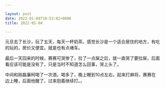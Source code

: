 ```yaml
---

layout: post
date: 2022-01-04T10:53:02+0800
title: 2022-01-04

---
```


元旦去了长沙，玩了五天，每天一杯奶茶。感觉长沙是一个适合居住的地方，有吃的玩的，房价又便宜。就是也有点堵车。

最后一天回来的时候，赛赛可哭惨了，拉了一点屎之后，就一直哭了要拉屎，后面看应该可能是没有了，只是当时不知道怎么回事，哭上头了。

中间和刚磊廉柯喝了一次酒，喝多了，晚上睡到10点左右，起来打麻将，赛赛在边上睡，后面他醒了，过来抱着继续打。。
